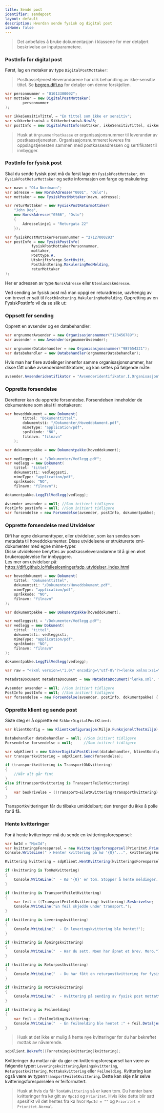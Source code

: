 ```yaml
---
title: Sende post
identifier: sendepost
layout: default
description: Hvordan sende fysisk og digital post
isHome: false
---
```


> Det anbefales å bruke dokumentasjon i klassene for mer detaljert beskrivelse av inputparametere.

### PostInfo for digital post

Først, lag en motaker av type `DigitalPostMottaker`:

> Postkassetjenesteleverandørene har ulik behandling av ikke-sensitiv tittel. Se [begrep.difi.no](http://begrep.difi.no/Felles/ikkeSensitivTittel) for detaljer om denne forskjellen. 

``` csharp
var personnummer = "01013300002";
var mottaker = new DigitalPostMottaker(
        personnummer 
);

var ikkeSensitivTittel = "En tittel som ikke er sensitiv";
var sikkerhetsnivå = Sikkerhetsnivå.Nivå3;
var postInfo = new DigitalPostInfo(mottaker, ikkeSensitivTittel, sikkerhetsnivå);
```

> Husk at `OrgnummerPostkasse` er organisasjonsnummer til leverandør av postkassetjenesten. Organisasjonsnummeret leveres fra oppslagstjenesten sammen med postkasseadressen og sertifikatet til innbygger.

### PostInfo for fysisk post

Skal du sende fysisk post må du først lage en `FysiskPostMottaker`, en `FysiskPostReturMottaker` og sette informasjon om farge og makulering:

``` csharp
var navn = "Ola Nordmann";
var adresse = new NorskAdresse("0001", "Oslo");
var mottaker = new FysiskPostMottaker(navn, adresse);

var returMottaker = new FysiskPostReturmottaker(
    "John Doe", 
    new NorskAdresse("0566", "Oslo")
    {
        Adresselinje1 = "Returgata 22"
    });

var fysiskPostMottakerPersonnummer = "27127000293"
var postInfo = new FysiskPostInfo(
            fysiskPostMottakerPersonnummer,
            mottaker, 
            Posttype.A, 
            Utskriftsfarge.SortHvitt, 
            Posthåndtering.MakuleringMedMelding, 
            returMottaker
);
```

Her er adressen av type `NorskAdresse` eller `UtenlandskAdresse`.

Ved sending av fysisk post må man oppgi en returadresse, uavhengig av om brevet er satt til `Posthåndtering.MakuleringMedMelding`. Oppretting av en FysiskPostInfo vil da se slik ut:

### Oppsett før sending

Opprett en avsender og en databehandler:

``` csharp
var orgnummerAvsender = new Organisasjonsnummer("123456789");
var avsender = new Avsender(orgnummerAvsender);

var orgnummerDatabehandler = new Organisasjonsnummer("987654321");
var databehandler = new Databehandler(orgnummerDatabehandler);
```

Hvis man har flere avdelinger innenfor samme organisasjonsnummer, har disse fått unike avsenderidentifikatorer, og kan settes på følgende måte:

``` csharp
avsender.Avsenderidentifikator = "Avsenderidentifikator.I.Organisasjon";
```

### Opprette forsendelse

Deretterer kan du opprette forsendelse. Forsendelsen inneholder de dokumentene
 som skal til mottakeren:

``` csharp
var hoveddokument = new Dokument(
        tittel: "Dokumenttittel", 
        dokumentsti: "/Dokumenter/Hoveddokument.pdf", 
        mimeType: "application/pdf", 
        språkkode: "NO", 
        filnavn: "filnavn"
    );

var dokumentpakke = new Dokumentpakke(hoveddokument);

var vedleggssti = "/Dokumenter/Vedlegg.pdf";
var vedlegg = new Dokument(
    tittel: "tittel", 
    dokumentsti: vedleggssti, 
    mimeType: "application/pdf", 
    språkkode: "NO", 
    filnavn: "filnavn");

dokumentpakke.LeggTilVedlegg(vedlegg);

Avsender avsender = null; //Som initiert tidligere
PostInfo postInfo = null; //Som initiert tidligere
var forsendelse = new Forsendelse(avsender, postInfo, dokumentpakke);
```

### Opprette forsendelse med Utvidelser

Difi har egne dokumenttyper, eller utvidelser, som kan sendes som metadata til hoveddokumenter. Disse utvidelsene er strukturerte xml-dokumenter med egne mime-typer.  
Disse utvidelsene benyttes av postkasseleverandørene til å gi en øket brukeropplevelse for innbyggere.   
Les mer om utvidelser på: https://difi.github.io/felleslosninger/sdp_utvidelser_index.html  

``` csharp
var hoveddokument = new Dokument(
    tittel: "Dokumenttittel", 
    dokumentsti: "/Dokumenter/Hoveddokument.pdf", 
    mimeType: "application/pdf", 
    språkkode: "NO", 
    filnavn: "filnavn"
);

var dokumentpakke = new Dokumentpakke(hoveddokument);

var vedleggssti = "/Dokumenter/Vedlegg.pdf";
var vedlegg = new Dokument(
    tittel: "tittel", 
    dokumentsti: vedleggssti, 
    mimeType: "application/pdf", 
    språkkode: "NO", 
    filnavn: "filnavn"
);

dokumentpakke.LeggTilVedlegg(vedlegg);

var raw = "<?xml version=\"1.0\" encoding=\"utf-8\"?><lenke xmlns:xsi=\"http://www.w3.org/2001/XMLSchema-instance\" xmlns:xsd=\"http://www.w3.org/2001/XMLSchema\" xmlns=\"http://begrep.difi.no/sdp/utvidelser/lenke\"><url>https://www.test.no</url><beskrivelse lang=\"nb\">This was raw string</beskrivelse></lenke>";

MetadataDocument metadataDocument = new MetadataDocument("lenke.xml", "application/vnd.difi.dpi.lenke", raw);

Avsender avsender = null; //Som initiert tidligere
PostInfo postInfo = null; //Som initiert tidligere
var forsendelse = new Forsendelse(avsender, postInfo, dokumentpakke) { MetadataDocument = metadataDocument };
```

### Opprette klient og sende post

Siste steg er å opprette en `SikkerDigitalPostKlient`:

``` csharp
var klientKonfig = new Klientkonfigurasjon(Miljø.FunksjoneltTestmiljø);

Databehandler databehandler = null; //Som initiert tidligere
Forsendelse forsendelse = null;     //Som initiert tidligere

var sdpKlient = new SikkerDigitalPostKlient(databehandler, klientKonfig);
var transportkvittering = sdpKlient.Send(forsendelse);

if (transportkvittering is TransportOkKvittering)
{
    //Når alt går fint	
}
else if(transportkvittering is TransportFeiletKvittering)
{
    var beskrivelse = ((TransportFeiletKvittering)transportkvittering).Beskrivelse;
}
```

Transportkvitteringen får du tilbake umiddelbart; den trenger du ikke å polle for å få. 


### Hente kvitteringer

For å hente kvitteringer må du sende en kvitteringsforespørsel:

``` csharp
var køId = "MpcId";
var kvitteringsForespørsel = new Kvitteringsforespørsel(Prioritet.Prioritert, køId);
Console.WriteLine(" > Henter kvittering på kø '{0}'...", kvitteringsForespørsel.Mpc);

Kvittering kvittering = sdpKlient.HentKvittering(kvitteringsForespørsel);

if (kvittering is TomKøKvittering)
{
    Console.WriteLine("  - Kø '{0}' er tom. Stopper å hente meldinger. ", kvitteringsForespørsel.Mpc);
}

if (kvittering is TransportFeiletKvittering)
{
    var feil = ((TransportFeiletKvittering) kvittering).Beskrivelse;
    Console.WriteLine("En feil skjedde under transport.");
}

if (kvittering is Leveringskvittering)
{
    Console.WriteLine("  - En leveringskvittering ble hentet!");
}

if (kvittering is Åpningskvittering)
{
    Console.WriteLine("  - Har du sett. Noen har åpnet et brev. Moro.");
}

if (kvittering is Returpostkvittering)
{
    Console.WriteLine("  - Du har fått en returpostkvittering for fysisk post.");
}

if (kvittering is Mottakskvittering)
{
    Console.WriteLine("  - Kvittering på sending av fysisk post mottatt.");
}

if (kvittering is Feilmelding)
{
    var feil = (Feilmelding)kvittering;
    Console.WriteLine("  - En feilmelding ble hentet :" + feil.Detaljer, true);
}
```

> Husk at det ikke er mulig å hente nye kvitteringer før du har bekreftet mottak av nåværende. 


``` csharp
sdpKlient.Bekreft((Forretningskvittering)kvittering);
```

Kvitteringer du mottar når du gjør en kvitteringsforespørsel kan være av følgende typer: `Leveringskvittering`,`Åpningskvittering`, `Returpostkvittering`, `Mottakskvittering` eller `Feilmelding`. Kvittering kan også være av typen`TransportFeiletKvittering`. Dette kan skje når selve kvitteringsforespørselen er feilformatert.

> Husk at hvis du får `TomKøKvittering` så er køen tom. Du henter bare kvitteringer fra kø gitt av `MpcId` og `Prioritet`. Hvis ikke dette blir satt spesifikt vil det hentes fra kø hvor `MpcId = ""` og `Prioritet = Prioritet.Normal`.

